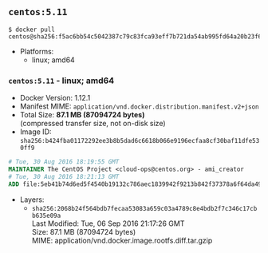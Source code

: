 ## `centos:5.11`

```console
$ docker pull centos@sha256:f5ac6bb54c5042387c79c83fca93eff7b721da54ab995fd64a20b23f6785465d
```

-	Platforms:
	-	linux; amd64

### `centos:5.11` - linux; amd64

-	Docker Version: 1.12.1
-	Manifest MIME: `application/vnd.docker.distribution.manifest.v2+json`
-	Total Size: **87.1 MB (87094724 bytes)**  
	(compressed transfer size, not on-disk size)
-	Image ID: `sha256:b424fba01172292ee3b8b5dad6c6618b066e9196ecfaa8cf30baf11dfe530ff9`

```dockerfile
# Tue, 30 Aug 2016 18:19:55 GMT
MAINTAINER The CentOS Project <cloud-ops@centos.org> - ami_creator
# Tue, 30 Aug 2016 18:21:13 GMT
ADD file:5eb41b74d6ed5f4540b19132c786aec1839942f9213b842f37378a6f64da4914 in / 
```

-	Layers:
	-	`sha256:2068b24f564bdb7fecaa53083a659c03a4789c8e4bdb2f7c346c17cbb635e09a`  
		Last Modified: Tue, 06 Sep 2016 21:17:26 GMT  
		Size: 87.1 MB (87094724 bytes)  
		MIME: application/vnd.docker.image.rootfs.diff.tar.gzip
